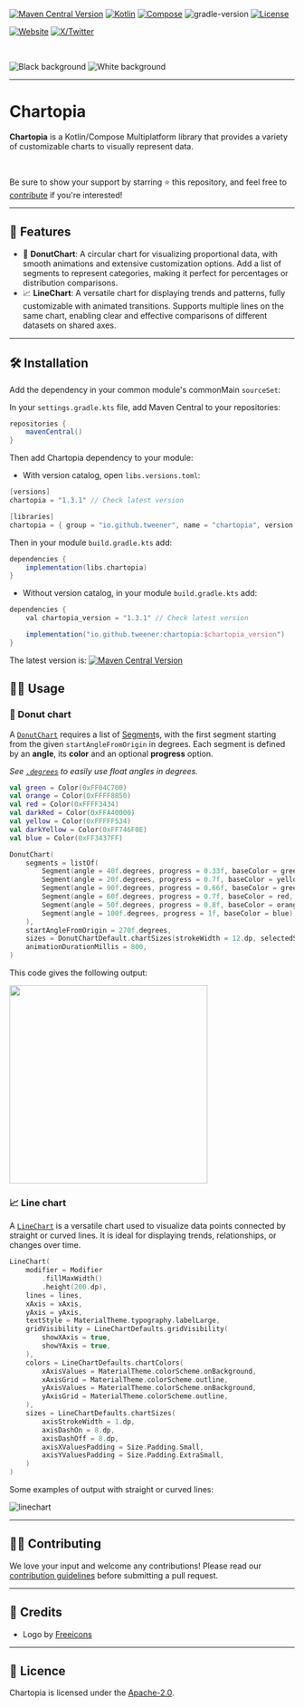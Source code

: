 [![Maven Central Version](https://img.shields.io/maven-central/v/io.github.tweener/chartopia?color=orange)](https://central.sonatype.com/artifact/io.github.tweener/chartopia)
[![Kotlin](https://img.shields.io/badge/kotlin-2.1.0-blue.svg?logo=kotlin)](http://kotlinlang.org)
[![Compose](https://img.shields.io/badge/compose-1.7.3-blue.svg?logo=jetpackcompose)](https://www.jetbrains.com/lp/compose-multiplatform)
![gradle-version](https://img.shields.io/badge/gradle-8.11.1-blue?logo=gradle)
[![License](https://img.shields.io/badge/License-Apache%202.0-green.svg)](https://opensource.org/licenses/Apache-2.0)

[![Website](https://img.shields.io/badge/Author-vivienmahe.com-purple)](https://vivienmahe.com/)
[![X/Twitter](https://img.shields.io/twitter/follow/VivienMahe)](https://twitter.com/VivienMahe)

<br>

![Black background](https://github.com/user-attachments/assets/5f4e807b-3d98-4049-9574-a1d097e3e4c8#gh-dark-mode-only)
![White background](https://github.com/user-attachments/assets/c01de8b6-b96f-4d81-8429-5d74b4a32d67#gh-light-mode-only)

---

# Chartopia

**Chartopia** is a Kotlin/Compose Multiplatform library that provides a variety of customizable charts to visually represent data.

<br>

Be sure to show your support by starring ⭐️ this repository, and feel free to [contribute](#-contributing) if you're interested!

---

## 🌟 Features

- 🍩 **DonutChart**: A circular chart for visualizing proportional data, with smooth animations and extensive customization options. Add a list of segments to represent categories, making it perfect for percentages or distribution comparisons.
- 📈 **LineChart**: A versatile chart for displaying trends and patterns, fully customizable with animated transitions. Supports multiple lines on the same chart, enabling clear and effective comparisons of different datasets on shared axes.

---

## 🛠️ Installation

Add the dependency in your common module's commonMain `sourceSet`:

In your `settings.gradle.kts` file, add Maven Central to your repositories:
```Groovy
repositories {
    mavenCentral()
}
```

Then add Chartopia dependency to your module:

- With version catalog, open `libs.versions.toml`:
```Groovy
[versions]
chartopia = "1.3.1" // Check latest version

[libraries]
chartopia = { group = "io.github.tweener", name = "chartopia", version.ref = "chartopia" }
```

Then in your module `build.gradle.kts` add:
```Groovy
dependencies {
    implementation(libs.chartopia)
}
```

- Without version catalog, in your module `build.gradle.kts` add:
```Groovy
dependencies {
    val chartopia_version = "1.3.1" // Check latest version

    implementation("io.github.tweener:chartopia:$chartopia_version")
}
```

The latest version is: [![Maven Central Version](https://img.shields.io/maven-central/v/io.github.tweener/chartopia?color=orange)](https://central.sonatype.com/artifact/io.github.tweener/chartopia)

## 🧑‍💻 Usage

### 🍩 Donut chart
A [`DonutChart`](https://github.com/Tweener/chartopia/blob/main/chartopia/src/commonMain/kotlin/com/tweener/chartopia/type/donut/DonutChart.kt) requires a list of [Segment](https://github.com/Tweener/chartopia/blob/main/chartopia/src/commonMain/kotlin/com/tweener/chartopia/type/donut/model/Segment.kt)s, with the first segment starting from the given `startAngleFromOrigin` in degrees.
Each segment is defined by an **angle**, its **color** and an optional **progress** option.

_See [`.degrees`](https://github.com/Tweener/KMPKit/blob/main/kmpkit/src/commonMain/kotlin/com/tweener/kmpkit/kotlinextensions/FloatExtensions.kt#L15) to easily use float angles in degrees._ 

```Kotlin
val green = Color(0xFF04C700)
val orange = Color(0xFFFF8850)
val red = Color(0xFFFF3434)
val darkRed = Color(0xFFA40000)
val yellow = Color(0xFFFFF534)
val darkYellow = Color(0xFF746F0E)
val blue = Color(0xFF3437FF)

DonutChart(
    segments = listOf(
        Segment(angle = 40f.degrees, progress = 0.33f, baseColor = green),
        Segment(angle = 20f.degrees, progress = 0.7f, baseColor = yellow, backgroundColor = darkYellow),
        Segment(angle = 90f.degrees, progress = 0.66f, baseColor = green),
        Segment(angle = 60f.degrees, progress = 0.7f, baseColor = red, backgroundColor = darkRed),
        Segment(angle = 50f.degrees, progress = 0.8f, baseColor = orange),
        Segment(angle = 100f.degrees, progress = 1f, baseColor = blue),
    ),
    startAngleFromOrigin = 270f.degrees,
    sizes = DonutChartDefault.chartSizes(strokeWidth = 12.dp, selectedStrokeWidth = 22.dp),
    animationDurationMillis = 800,
)
```
This code gives the following output:

<img src="https://github.com/Tweener/chartopia/assets/596985/9b1a82dd-6358-4d6e-af2c-cbb3bfe67258" width="350">

### 📈 Line chart
A [`LineChart`](https://github.com/Tweener/chartopia/blob/main/chartopia/src/commonMain/kotlin/com/tweener/chartopia/type/line/LineChart.kt) is a versatile chart used to visualize data points connected by straight or curved lines. It is ideal for displaying trends, relationships, or changes over time.

```Kotlin
LineChart(
    modifier = Modifier
        .fillMaxWidth()
        .height(200.dp),
    lines = lines,
    xAxis = xAxis,
    yAxis = yAxis,
    textStyle = MaterialTheme.typography.labelLarge,
    gridVisibility = LineChartDefaults.gridVisibility(
        showXAxis = true,
        showYAxis = true,
    ),
    colors = LineChartDefaults.chartColors(
        xAxisValues = MaterialTheme.colorScheme.onBackground,
        xAxisGrid = MaterialTheme.colorScheme.outline,
        yAxisValues = MaterialTheme.colorScheme.onBackground,
        yAxisGrid = MaterialTheme.colorScheme.outline,
    ),
    sizes = LineChartDefaults.chartSizes(
        axisStrokeWidth = 1.dp,
        axisDashOn = 8.dp,
        axisDashOff = 8.dp,
        axisXValuesPadding = Size.Padding.Small,
        axisYValuesPadding = Size.Padding.ExtraSmall,
    )
)
```
Some examples of output with straight or curved lines:

![linechart](https://github.com/user-attachments/assets/060464f5-ff2e-4e05-881f-a6e3ce52740d)

---

## 👨‍💻 Contributing

We love your input and welcome any contributions! Please read our [contribution guidelines](https://github.com/Tweener/chartopia/blob/master/CONTRIBUTING.md) before submitting a pull request.

---

## 🙏 Credits

- Logo by [Freeicons](https://freeicons.io/university-3/economy-data-chart-business-graph-icon-511816)

---

## 📜 Licence

Chartopia is licensed under the [Apache-2.0](https://github.com/Tweener/chartopia?tab=Apache-2.0-1-ov-file#readme).
